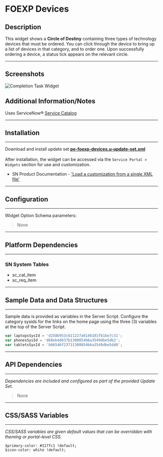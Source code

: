 # FOEXP Devices

## Description

This widget shows a **Circle of Destiny** containing three types of technology devices that must be ordered. You can click through the device to bring up a list of devices in that category, and to order one. Upon successfully ordering a device, a status tick appears on the relevant circle.
***

## Screenshots
![Completion Task Widget](../images/pe-foexp-devices.gif "FOEXP Devices widget")

## Additional Information/Notes

Uses ServiceNow® [Service Catalog](https://docs.servicenow.com/bundle/istanbul-it-service-management/page/product/service-catalog-management/concept/c_ServiceCatalogManagement.html)

---
## Installation
---
Download and install update set **[pe-foexp-devices.u-update-set.xml](https://github.com/platform-experience/serviceportal-widget-library/blob/master/pe-foexp-devices/pe-foexp-devices-update-set.u-update-set.xml)** <br/><br/>
After installation, the widget can be accessed via the `Service Portal > Widgets` section for use and customization.<br/>
* SN Product Documentation - ['Load a customization from a single XML file'](https://docs.servicenow.com/bundle/istanbul-application-development/page/build/system-update-sets/task/t_LoadCustomizationsFromAnXMLFile.html)

---
## Configuration
---
Widget Option Schema parameters:
> None
---
## Platform Dependencies
---
### SN System Tables
* sc_cat_item
* sc_req_item
---
## Sample Data and Data Structures
---
Sample data is provided as variables in the Server Script.
Configure the category sysids for the links on the home page using the three (3) variables at the top of the Server Script.
```javascript
var laptopsSysId = 'd258b953c611227a0146101fb1be7c31';
var phonesSysId = 'd68eb4d637b1300054b6a3549dbe5db2';
var tabletsSysId = 'b06546f23731300054b6a3549dbe5dd8';
```
---
## API Dependencies
---
<i>Dependencies are included and configured as part of the provided Update Set.</i>
> None
---
## CSS/SASS Variables
---
_CSS/SASS variables are given default values that can be overridden with theming or portal-level CSS._

`$primary-color: #117fc1 !default;`<br/>
`$icon-color: white !default;`<br/>